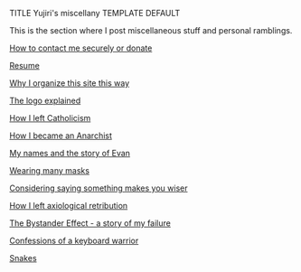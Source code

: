 TITLE Yujiri's miscellany
TEMPLATE DEFAULT

This is the section where I post miscellaneous stuff and personal ramblings.

[How to contact me securely or donate](contact)

[Resume](resume)

[Why I organize this site this way](structure)

[The logo explained](logo)

[How I left Catholicism](apostasy)

[How I became an Anarchist](anarchism_conversion)

[My names and the story of Evan](names)

[Wearing many masks](masks)

[Considering saying something makes you wiser](public_wisdom)

[How I left axiological retribution](axiological_retribution)

[The Bystander Effect - a story of my failure](bystander)

[Confessions of a keyboard warrior](keyboard_warrior)

[Snakes](snakes)
